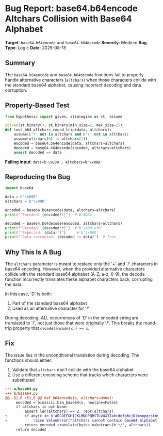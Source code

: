 # Bug Report: base64.b64encode Altchars Collision with Base64 Alphabet

**Target**: `base64.b64encode` and `base64.b64decode`
**Severity**: Medium
**Bug Type**: Logic
**Date**: 2025-08-18

## Summary

The `base64.b64encode` and `base64.b64decode` functions fail to properly handle alternative characters (`altchars`) when those characters collide with the standard base64 alphabet, causing incorrect decoding and data corruption.

## Property-Based Test

```python
from hypothesis import given, strategies as st, assume

@given(st.binary(), st.binary(min_size=2, max_size=2))
def test_b64_altchars_round_trip(data, altchars):
    assume(b'+' not in altchars and b'/' not in altchars)
    assume(altchars[0] != altchars[1])
    encoded = base64.b64encode(data, altchars=altchars)
    decoded = base64.b64decode(encoded, altchars=altchars)
    assert decoded == data
```

**Failing input**: `data=b'\x000', altchars=b'\x00D'`

## Reproducing the Bug

```python
import base64

data = b'\x000'
altchars = b'\x00D'

encoded = base64.b64encode(data, altchars=altchars)
print(f"Encoded: {encoded!r}")  # b'ADA='

decoded = base64.b64decode(encoded, altchars=altchars)
print(f"Decoded: {decoded!r}")  # b'\x03\xf0'
print(f"Expected: {data!r}")     # b'\x000'
print(f"Data corrupted: {decoded != data}")  # True
```

## Why This Is A Bug

The `altchars` parameter is meant to replace only the '+' and '/' characters in base64 encoding. However, when the provided alternative characters collide with the standard base64 alphabet (A-Z, a-z, 0-9), the decode function incorrectly translates these alphabet characters back, corrupting the data.

In this case, 'D' is both:
1. Part of the standard base64 alphabet
2. Used as an alternative character for '/'

During decoding, ALL occurrences of 'D' in the encoded string are translated to '/', not just those that were originally '/'. This breaks the round-trip property that `decode(encode(x)) == x`.

## Fix

The issue lies in the unconditional translation during decoding. The functions should either:
1. Validate that `altchars` don't collide with the base64 alphabet
2. Use a different encoding scheme that tracks which characters were substituted

```diff
--- a/base64.py
+++ b/base64.py
@@ -51,6 +51,8 @@ def b64encode(s, altchars=None):
     encoded = binascii.b2a_base64(s, newline=False)
     if altchars is not None:
         assert len(altchars) == 2, repr(altchars)
+        if any(c in b'ABCDEFGHIJKLMNOPQRSTUVWXYZabcdefghijklmnopqrstuvwxyz0123456789=' for c in altchars):
+            raise ValueError("altchars cannot contain base64 alphabet characters")
         return encoded.translate(bytes.maketrans(b'+/', altchars))
     return encoded
```